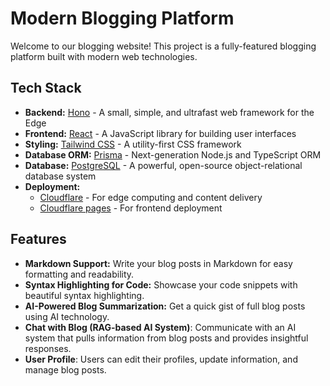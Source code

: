 # Modern Blogging Platform

Welcome to our blogging website! This project is a fully-featured blogging platform built with modern web technologies.

## Tech Stack

- **Backend:** [Hono](https://honojs.dev/) - A small, simple, and ultrafast web framework for the Edge
- **Frontend:** [React](https://reactjs.org/) - A JavaScript library for building user interfaces
- **Styling:** [Tailwind CSS](https://tailwindcss.com/) - A utility-first CSS framework
- **Database ORM:** [Prisma](https://www.prisma.io/) - Next-generation Node.js and TypeScript ORM
- **Database:** [PostgreSQL](https://www.postgresql.org/) - A powerful, open-source object-relational database system
- **Deployment:**
  - [Cloudflare](https://www.cloudflare.com/) - For edge computing and content delivery
  - [Cloudflare pages](https://www.cloudflare.com/) - For frontend deployment

## Features

- **Markdown Support:** Write your blog posts in Markdown for easy formatting and readability.
- **Syntax Highlighting for Code:** Showcase your code snippets with beautiful syntax highlighting.
- **AI-Powered Blog Summarization:** Get a quick gist of full blog posts using AI technology.
- **Chat with Blog (RAG-based AI System)**: Communicate with an AI system that pulls information from blog posts and provides insightful responses.
- **User Profile**: Users can edit their profiles, update information, and manage blog posts.
